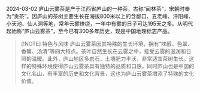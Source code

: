 2024-03-02
庐山云雾茶是产于江西省庐山的一种茶，古称“闻林茶”，宋朝时奉为“贡茶”。因庐山的茶树主要生长在海拔800米以上的含鄱口、五老峰、汗阳峰、小天池、仙人洞等地，常年云雾缭绕，一年中有雾的日子可达195天之多。从明代起始称“庐山云雾茶”，至今已有300多年历史，现是中国地理标志产品。


> [!NOTE] 特色与风味
> 庐山云雾茶因其特殊的生长环境，拥有“味醇、色翠、香馨、汤清”等四大特点。茶叶自然生长在云雾之中，接受云雾的滋润和日照的温暖。此外，庐山地区多岩石，土壤肥力丰沃，非常适宜茶树生长。这样的特殊环境使得庐山云雾茶具有独特的品质和口感。同时庐山也是中国的文化名山，有丰富的历史和文化背景，这也为庐山云雾茶增添了特殊的文化价值。


